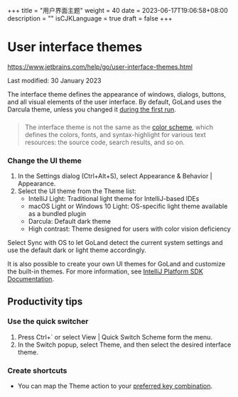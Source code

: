 +++
title = "用户界面主题"
weight = 40
date = 2023-06-17T19:06:58+08:00
description = ""
isCJKLanguage = true
draft = false
+++
# User interface themes﻿

https://www.jetbrains.com/help/go/user-interface-themes.html

Last modified: 30 January 2023

The interface theme defines the appearance of windows, dialogs, buttons, and all visual elements of the user interface. By default, GoLand uses the Darcula theme, unless you changed it [during the first run](https://www.jetbrains.com/help/go/run-for-the-first-time.html).

> ### 
>
> 
>
> The interface theme is not the same as the [color scheme](https://www.jetbrains.com/help/go/configuring-colors-and-fonts.html), which defines the colors, fonts, and syntax-highlight for various text resources: the source code, search results, and so on.

### Change the UI theme﻿

1. In the Settings dialog (Ctrl+Alt+S), select Appearance & Behavior | Appearance.
2. Select the UI theme from the Theme list:
   - IntelliJ Light: Traditional light theme for IntelliJ-based IDEs
   - macOS Light or Windows 10 Light: OS-specific light theme available as a bundled plugin
   - Darcula: Default dark theme
   - High contrast: Theme designed for users with color vision deficiency

Select Sync with OS to let GoLand detect the current system settings and use the default dark or light theme accordingly.

It is also possible to create your own UI themes for GoLand and customize the built-in themes. For more information, see [IntelliJ Platform SDK Documentation](http://www.jetbrains.org/intellij/sdk/docs/reference_guide/ui_themes/themes_intro.html).

## Productivity tips﻿

### Use the quick switcher﻿

1. Press Ctrl+` or select View | Quick Switch Scheme form the menu.
2. In the Switch popup, select Theme, and then select the desired interface theme.

### Create shortcuts﻿

- You can map the Theme action to your [preferred key combination](https://www.jetbrains.com/help/go/configuring-keyboard-and-mouse-shortcuts.html).